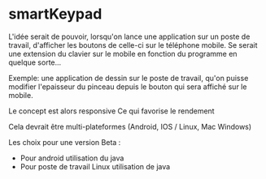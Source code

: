 # smartKeypad

L'idée serait de pouvoir, lorsqu'on lance une application sur un poste de travail, d'afficher les boutons de celle-ci sur le téléphone mobile.
Se serait une extension du clavier sur le mobile en fonction du programme en quelque sorte...

Exemple: une application de dessin sur le poste de travail, qu'on puisse modifier l'epaisseur du pinceau depuis le bouton qui sera affiché sur le mobile.

Le concept est alors responsive Ce qui favorise le rendement

Cela devrait être multi-plateformes (Android, IOS / Linux, Mac Windows)

Les choix pour une version Beta :
* Pour android utilisation du java
* Pour poste de travail Linux utilisation de java
